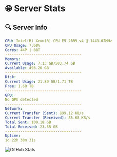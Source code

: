 # 🌐 Server Stats
## 🔍 Server Info
```yaml
CPU: Intel(R) Xeon(R) CPU E5-2699 v4 @ 1443.62MHz
CPU Usage: 7.60%
Cores: 44P | 88T
-----------------------------------
Memory:
Current Usage: 7.13 GB/503.74 GB
Available: 493.26 GB
-----------------------------------
Disk:
Current Usage: 21.89 GB/1.71 TB
Free: 1.60 TB
-----------------------------------
GPU:
No GPU detected
-----------------------------------
Network:
Current Transfer (Sent): 899.12 KB/s
Current Transfer (Received): 85.68 KB/s
Total Sent: 109.18 GB
Total Received: 23.55 GB
-----------------------------------
Uptime:
1d 22h 30m 31s
```
![GitHub Stats](https://img.shields.io/badge/Updated-2025-04-21_15:39:19-blue)